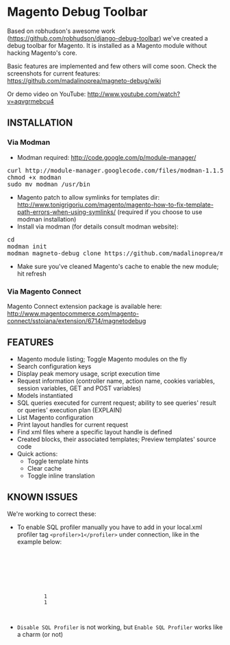 # Magento Debug Toolbar 
Based on robhudson's awesome work (<https://github.com/robhudson/django-debug-toolbar>) we've created a debug toolbar for Magento.
It is installed as a Magento module without hacking Magento's core.

Basic features are implemented and few others will come soon. Check the screenshots for current features: <https://github.com/madalinoprea/magneto-debug/wiki>

Or demo video on YouTube: http://www.youtube.com/watch?v=aqvgrmebcu4

## INSTALLATION 

### Via Modman
 - Modman required: <http://code.google.com/p/module-manager/>
<pre>
curl http://module-manager.googlecode.com/files/modman-1.1.5 > modman
chmod +x modman
sudo mv modman /usr/bin
</pre>

 - Magento patch to allow symlinks for templates dir: <http://www.tonigrigoriu.com/magento/magento-how-to-fix-template-path-errors-when-using-symlinks/> (required if you choose to use modman installation)
 - Install via modman (for details consult modman website):
<pre>
cd <magento root folder>
modman init
modman magneto-debug clone https://github.com/madalinoprea/magneto-debug.git
</pre>
 - Make sure you've cleaned Magento's cache to enable the new module; hit refresh

### Via Magento Connect
Magento Connect extension package is available here: http://www.magentocommerce.com/magento-connect/sstoiana/extension/6714/magnetodebug

## FEATURES 
 - Magento module listing; Toggle Magento modules on the fly
 - Search configuration keys
 - Display peak memory usage, script execution time
 - Request information (controller name, action name, cookies variables, session variables, GET and POST variables)
 - Models instantiated
 - SQL queries executed for current request; ability to see queries' result or queries' execution plan (EXPLAIN)
 - List Magento configuration
 - Print layout handles for current request
 - Find xml files where a specific layout handle is defined
 - Created blocks, their associated templates; Preview templates' source code
 - Quick actions: 
    - Toggle template hints
    - Clear cache
    - Toggle inline translation

## KNOWN ISSUES
We're working to correct these:

 - To enable SQL profiler manually you have to add in your local.xml profiler tag `<profiler>1</profiler>` under connection, like in the example below:
<pre><code>
    <default_setup>
        <connection>
            <host><![CDATA[/var/run/mysqld/mysqld.sock]]></host>
            <username><![CDATA[root]]></username>
            <password><![CDATA[]]></password>
            <dbname><![CDATA[magento]]></dbname>
            <active>1</active>
            <profiler>1</profiler>
        </connection>
    </default_setup>
</code></pre>

 - `Disable SQL Profiler` is not working, but `Enable SQL Profiler` works like a charm (or not)
